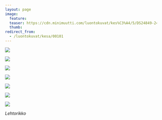 ```yaml
---
layout: page
image:
  feature:
  teaser: https://cdn.minimuutti.com/luontokuvat/kes%C3%A4/5/DS24849-245px (2).jpg
  thumb:
redirect_from:
  - /luontokuvat/kesa/00101
---
```


![](https://cdn.minimuutti.com/luontokuvat/kes%C3%A4/5/DS24850-800px.jpg)

![](https://cdn.minimuutti.com/luontokuvat/kes%C3%A4/5/DS24849-800px.jpg)

![](https://cdn.minimuutti.com/luontokuvat/kes%C3%A4/5/DS24865-800px.jpg)

![](https://cdn.minimuutti.com/luontokuvat/kes%C3%A4/6/DS25246-800px.jpg)

![](https://cdn.minimuutti.com/luontokuvat/kes%C3%A4/6/DS25281-800px.jpg)

![](https://cdn.minimuutti.com/luontokuvat/kes%C3%A4/6/DS25289-800px.jpg)

![](https://cdn.minimuutti.com/luontokuvat/kes%C3%A4/6/DS25290-800px.jpg)

*Lehtorikko*
